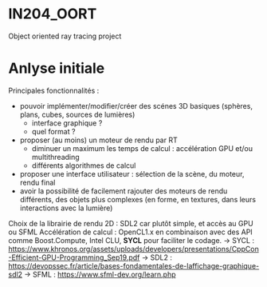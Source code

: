 # IN204_OORT
Object oriented ray tracing project


# Anlyse initiale
Principales fonctionnalités :
  - pouvoir implémenter/modifier/créer des scénes 3D basiques (sphères, plans, cubes, sources de lumières)
    * interface graphique ?
    * quel format ?
  - proposer (au moins) un moteur de rendu par RT
    * diminuer un maximum les temps de calcul : accélération GPU et/ou multithreading
    * différents algorithmes de calcul
  - proposer une interface utilisateur : sélection de la scène, du moteur, rendu final
  - avoir la possibilité de facilement rajouter des moteurs de rendu différents, des objets plus complexes (en forme, en textures, dans leurs interactions avec la lumière)

Choix de la librairie de rendu 2D : SDL2 car plutôt simple, et accès au GPU ou SFML
Accélération de calcul : OpenCL1.x en combinaison avec des API comme Boost.Compute, Intel CLU, **SYCL** pour faciliter le codage.
  -> SYCL : https://www.khronos.org/assets/uploads/developers/presentations/CppCon-Efficient-GPU-Programming_Sep19.pdf
  -> SDL2 : https://devopssec.fr/article/bases-fondamentales-de-laffichage-graphique-sdl2
  -> SFML : https://www.sfml-dev.org/learn.php
